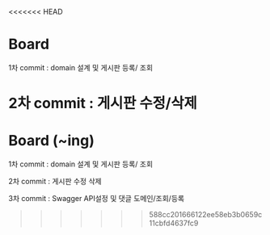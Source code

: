 <<<<<<< HEAD
# Board
1차 commit : domain 설계 및 게시판 등록/ 조회 

2차 commit : 게시판 수정/삭제 
=======
# Board (~ing)
1차 commit : domain 설계 및 게시판 등록/ 조회 

2차 commit : 게시판 수정 삭제

3차 commit : Swagger API설정 및 댓글 도메인/조회/등록
>>>>>>> 588cc201666122ee58eb3b0659c11cbfd4637fc9
